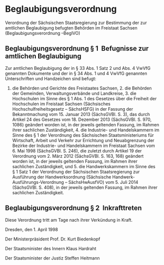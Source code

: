 # Beglaubigungsverordnung

Verordnung der Sächsischen Staatsregierung zur Bestimmung der zur amtlichen Beglaubigung befugten Behörden im Freistaat Sachsen (Beglaubigungsverordnung –BeglVO)

## Beglaubigungsverordnung § 1  Befugnisse zur amtlichen Beglaubigung

Zur amtlichen Beglaubigung der in § 33 Abs. 1 Satz 2 und Abs. 4 
        VwVfG genannten Dokumente und der in § 34 Abs. 1 und 4 
        VwVfG genannten Unterschriften und Handzeichen sind befugt:

1. die Behörden und Gerichte des Freistaates Sachsen, 2. die Behörden der Gemeinden, Verwaltungsverbände und Landkreise, 3. die Hochschulen im Sinne des § 1 Abs. 1 des Gesetzes über die Freiheit der Hochschulen im Freistaat Sachsen (Sächsisches Hochschulfreiheitsgesetz – SächsHSFG) in der Fassung der Bekanntmachung vom 15. Januar 2013 (SächsGVBl. S. 3), das durch Artikel 24 des Gesetzes vom 18. Dezember 2013 (SächsGVBl. S. 970, 1086) geändert worden ist, in der jeweils geltenden Fassung, im Rahmen ihrer sachlichen Zuständigkeit, 4. die Industrie- und Handelskammern im Sinne des § 1 der 
          Verordnung des Sächsischen Staatsministeriums für Wirtschaft, Arbeit und Verkehr zur Errichtung und Neuabgrenzung der Bezirke der Industrie- und Handelskammern im Freistaat Sachsen vom 6. Mai 1998 (SächsGVBl. S. 246), die zuletzt durch Artikel 19 der Verordnung vom 2. März 2012 (SächsGVBl. S. 163, 168) geändert worden ist, in der jeweils geltenden Fassung, im Rahmen ihrer sachlichen Zuständigkeit, und 5. die Handwerkskammern im Sinne des § 1 Satz 1 der Verordnung der Sächsischen Staatsregierung zur Ausführung der Handwerksordnung (Sächsische Handwerk-Ausführungs-Verordnung – SächsHwAusfVO) vom 5. Juli 2014 (SächsGVBl. S. 408), in der jeweils geltenden Fassung, im Rahmen ihrer sachlichen Zuständigkeit. 
## Beglaubigungsverordnung § 2  Inkrafttreten

Diese Verordnung tritt am Tage nach ihrer Verkündung in Kraft.

Dresden, den 1. April 1998

Der Ministerpräsident 
           Prof. Dr. Kurt Biedenkopf

Der Staatsminister des Innern 
           Klaus Hardraht

Der Staatsminister der Justiz 
           Steffen Heitmann

